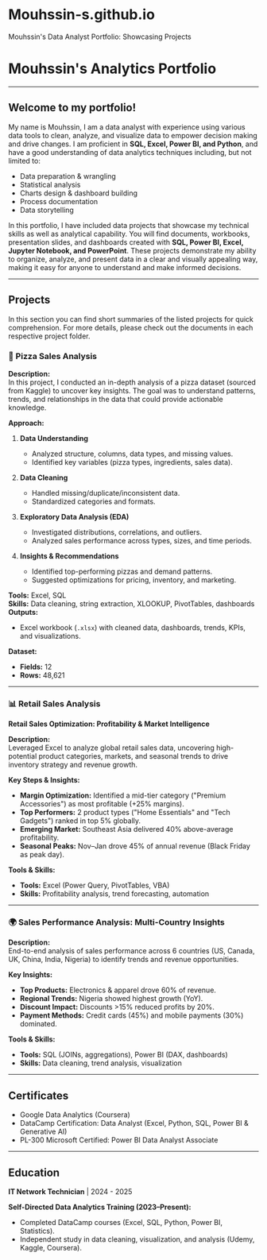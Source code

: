 # Mouhssin-s.github.io
Mouhssin's Data Analyst Portfolio: Showcasing Projects
# Mouhssin's Analytics Portfolio  

---

## Welcome to my portfolio!  

My name is Mouhssin, I am a data analyst with experience using various data tools to clean, analyze, and visualize data to empower decision making and drive changes. I am proficient in **SQL, Excel, Power BI, and Python**, and have a good understanding of data analytics techniques including, but not limited to:  

- Data preparation & wrangling  
- Statistical analysis  
- Charts design & dashboard building  
- Process documentation  
- Data storytelling  

In this portfolio, I have included data projects that showcase my technical skills as well as analytical capability. You will find documents, workbooks, presentation slides, and dashboards created with **SQL, Power BI, Excel, Jupyter Notebook, and PowerPoint**. These projects demonstrate my ability to organize, analyze, and present data in a clear and visually appealing way, making it easy for anyone to understand and make informed decisions.  

---

## Projects  

In this section you can find short summaries of the listed projects for quick comprehension. For more details, please check out the documents in each respective project folder.  

### 🍕 Pizza Sales Analysis  

**Description:**  
In this project, I conducted an in-depth analysis of a pizza dataset (sourced from Kaggle) to uncover key insights. The goal was to understand patterns, trends, and relationships in the data that could provide actionable knowledge.  

**Approach:**  
1. **Data Understanding**  
   - Analyzed structure, columns, data types, and missing values.  
   - Identified key variables (pizza types, ingredients, sales data).  

2. **Data Cleaning**  
   - Handled missing/duplicate/inconsistent data.  
   - Standardized categories and formats.  

3. **Exploratory Data Analysis (EDA)**  
   - Investigated distributions, correlations, and outliers.  
   - Analyzed sales performance across types, sizes, and time periods.  

4. **Insights & Recommendations**  
   - Identified top-performing pizzas and demand patterns.  
   - Suggested optimizations for pricing, inventory, and marketing.  

**Tools:** Excel, SQL  
**Skills:** Data cleaning, string extraction, XLOOKUP, PivotTables, dashboards  
**Outputs:**  
- Excel workbook (`.xlsx`) with cleaned data, dashboards, trends, KPIs, and visualizations.  

**Dataset:**  
- **Fields:** 12  
- **Rows:** 48,621  

---

### 📊 Retail Sales Analysis  
**Retail Sales Optimization: Profitability & Market Intelligence**  

**Description:**  
Leveraged Excel to analyze global retail sales data, uncovering high-potential product categories, markets, and seasonal trends to drive inventory strategy and revenue growth.  

**Key Steps & Insights:**  
- **Margin Optimization:** Identified a mid-tier category ("Premium Accessories") as most profitable (+25% margins).  
- **Top Performers:** 2 product types ("Home Essentials" and "Tech Gadgets") ranked in top 5% globally.  
- **Emerging Market:** Southeast Asia delivered 40% above-average profitability.  
- **Seasonal Peaks:** Nov–Jan drove 45% of annual revenue (Black Friday as peak day).  

**Tools & Skills:**  
- **Tools:** Excel (Power Query, PivotTables, VBA)  
- **Skills:** Profitability analysis, trend forecasting, automation  

---

### 🌍 Sales Performance Analysis: Multi-Country Insights  

**Description:**  
End-to-end analysis of sales performance across 6 countries (US, Canada, UK, China, India, Nigeria) to identify trends and revenue opportunities.  

**Key Insights:**  
- **Top Products:** Electronics & apparel drove 60% of revenue.  
- **Regional Trends:** Nigeria showed highest growth (YoY).  
- **Discount Impact:** Discounts >15% reduced profits by 20%.  
- **Payment Methods:** Credit cards (45%) and mobile payments (30%) dominated.  

**Tools & Skills:**  
- **Tools:** SQL (JOINs, aggregations), Power BI (DAX, dashboards)  
- **Skills:** Data cleaning, trend analysis, visualization  

---

## Certificates  
- Google Data Analytics (Coursera)  
- DataCamp Certification: Data Analyst (Excel, Python, SQL, Power BI & Generative AI)  
- PL-300 Microsoft Certified: Power BI Data Analyst Associate  

---

## Education  
**IT Network Technician** | 2024 - 2025  

**Self-Directed Data Analytics Training (2023–Present):**  
- Completed DataCamp courses (Excel, SQL, Python, Power BI, Statistics).  
- Independent study in data cleaning, visualization, and analysis (Udemy, Kaggle, Coursera).  
